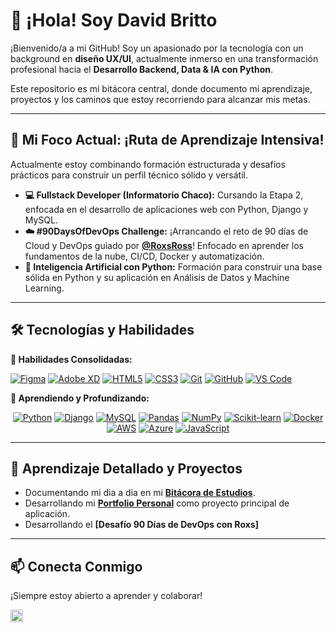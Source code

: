 # 👋 ¡Hola! Soy David Britto

¡Bienvenido/a a mi GitHub! Soy un apasionado por la tecnología con un background en **diseño UX/UI**, actualmente inmerso en una transformación profesional hacia el **Desarrollo Backend, Data & IA con Python**.

Este repositorio es mi bitácora central, donde documento mi aprendizaje, proyectos y los caminos que estoy recorriendo para alcanzar mis metas.

---

## 🚀 Mi Foco Actual: ¡Ruta de Aprendizaje Intensiva!

Actualmente estoy combinando formación estructurada y desafíos prácticos para construir un perfil técnico sólido y versátil.

* **💻 Fullstack Developer (Informatorio Chaco):** Cursando la Etapa 2, enfocada en el desarrollo de aplicaciones web con Python, Django y MySQL.
* **☁️ #90DaysOfDevOps Challenge:** ¡Arrancando el reto de 90 días de Cloud y DevOps guiado por **[@RoxsRoss]([https://github.com/rossanajs](https://github.com/roxsross))**! Enfocado en aprender los fundamentos de la nube, CI/CD, Docker y automatización.
* **🧠 Inteligencia Artificial con Python:** Formación para construir una base sólida en Python y su aplicación en Análisis de Datos y Machine Learning.

---

## 🛠️ Tecnologías y Habilidades

**🧠 Habilidades Consolidadas:**

<p align="left">
  <a href="#"><img src="https://img.shields.io/badge/Figma-F24E1E?logo=figma&logoColor=white&style=for-the-badge" alt="Figma"/></a>
  <a href="#"><img src="https://img.shields.io/badge/Adobe_XD-FF61F6?logo=adobexd&logoColor=white&style=for-the-badge" alt="Adobe XD"/></a>
  <a href="#"><img src="https://img.shields.io/badge/HTML5-E34F26?logo=html5&logoColor=white&style=for-the-badge" alt="HTML5"/></a>
  <a href="#"><img src="https://img.shields.io/badge/CSS3-1572B6?logo=css3&logoColor=white&style=for-the-badge" alt="CSS3"/></a>
  <a href="#"><img src="https://img.shields.io/badge/Git-F05032?logo=git&logoColor=white&style=for-the-badge" alt="Git"/></a>
  <a href="#"><img src="https://img.shields.io/badge/GitHub-181717?logo=github&logoColor=white&style=for-the-badge" alt="GitHub"/></a>
  <a href="#"><img src="https://img.shields.io/badge/VS_Code-007ACC?logo=visualstudiocode&logoColor=white&style=for-the-badge" alt="VS Code"/></a>
</p>

**🚀 Aprendiendo y Profundizando:**

<p align="center">
  <a href="#"><img src="https://img.shields.io/badge/Python-3776AB?logo=python&logoColor=white&style=for-the-badge" alt="Python"/></a>
  <a href="#"><img src="https://img.shields.io/badge/Django-092E20?logo=django&logoColor=white&style=for-the-badge" alt="Django"/></a>
  <a href="#"><img src="https://img.shields.io/badge/MySQL-4479A1?logo=mysql&logoColor=white&style=for-the-badge" alt="MySQL"/></a>
  <a href="#"><img src="https://img.shields.io/badge/Pandas-150458?logo=pandas&logoColor=white&style=for-the-badge" alt="Pandas"/></a>
  <a href="#"><img src="https://img.shields.io/badge/NumPy-013243?logo=numpy&logoColor=white&style=for-the-badge" alt="NumPy"/></a>
  <a href="#"><img src="https://img.shields.io/badge/scikit--learn-F7931A.svg?logo=scikit-learn&logoColor=white&style=for-the-badge" alt="Scikit-learn"/></a>
  <a href="#"><img src="https://img.shields.io/badge/Docker-2496ED?logo=docker&logoColor=white&style=for-the-badge" alt="Docker"/></a>
  <a href="#"><img src="https://img.shields.io/badge/AWS-232F3E?logo=amazon-aws&logoColor=white&style=for-the-badge" alt="AWS"/></a>
  <a href="#"><img src="https://img.shields.io/badge/Azure-0078D4?logo=microsoft-azure&logoColor=white&style=for-the-badge" alt="Azure"/></a>
  <a href="#"><img src="https://img.shields.io/badge/JavaScript-F7DF1E?logo=javascript&logoColor=black&style=for-the-badge" alt="JavaScript"/></a>
</p>

---

## 🌱 Aprendizaje Detallado y Proyectos

* Documentando mi dia a dia en mi **[Bitácora de Estudios](https://github.com/DavidBritto/Bitacora-de-estudios)**.
* Desarrollando mi **[Portfolio Personal](./portfolio/)** como proyecto principal de aplicación.
* Desarrollando el **[Desafío 90 Días de DevOps con Roxs]**

---

## **📫 Conecta Conmigo**

¡Siempre estoy abierto a aprender y colaborar!

<p align="left">
  <a href="https://www.linkedin.com/in/davidbrittoeth/" target="_blank"><img align="center" src="https://raw.githubusercontent.com/rahuldkjain/github-profile-readme-generator/master/src/images/icons/Social/linked-in-alt.svg" alt="Nombre en LinkedIn" height="20" width="20" /></a>
  </p>
